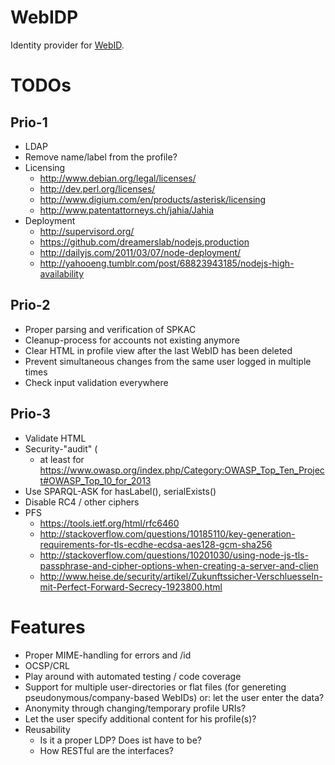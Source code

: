 WebIDP
======

Identity provider for [WebID](http://www.w3.org/2005/Incubator/webid/spec/).

TODOs
=====

Prio-1
------
* LDAP
* Remove name/label from the profile?
* Licensing
    * <http://www.debian.org/legal/licenses/>
    * <http://dev.perl.org/licenses/>
    * <http://www.digium.com/en/products/asterisk/licensing>
    * <http://www.patentattorneys.ch/jahia/Jahia>
* Deployment
    * <http://supervisord.org/>
    * <https://github.com/dreamerslab/nodejs.production>
    * <http://dailyjs.com/2011/03/07/node-deployment/>
    * <http://yahooeng.tumblr.com/post/68823943185/nodejs-high-availability>

Prio-2
------
* Proper parsing and verification of SPKAC
* Cleanup-process for accounts not existing anymore
* Clear HTML in profile view after the last WebID has been deleted
* Prevent simultaneous changes from the same user logged in multiple times
* Check input validation everywhere

Prio-3
------
* Validate HTML
* Security-"audit" (
    * at least for <https://www.owasp.org/index.php/Category:OWASP_Top_Ten_Project#OWASP_Top_10_for_2013>
* Use SPARQL-ASK for hasLabel(), serialExists()
* Disable RC4 / other ciphers
* PFS
    * <https://tools.ietf.org/html/rfc6460>
    * <http://stackoverflow.com/questions/10185110/key-generation-requirements-for-tls-ecdhe-ecdsa-aes128-gcm-sha256>
    * <http://stackoverflow.com/questions/10201030/using-node-js-tls-passphrase-and-cipher-options-when-creating-a-server-and-clien>
    * <http://www.heise.de/security/artikel/Zukunftssicher-Verschluesseln-mit-Perfect-Forward-Secrecy-1923800.html>

Features
========
* Proper MIME-handling for errors and /id
* OCSP/CRL
* Play around with automated testing / code coverage
* Support for multiple user-directories or flat files 
  (for genereting pseudonymous/company-based WebIDs)
  or: let the user enter the data?
* Anonymity through changing/temporary profile URIs?
* Let the user specify additional content for his profile(s)?
* Reusability
    * Is it a proper LDP? Does ist have to be?
    * How RESTful are the interfaces?
